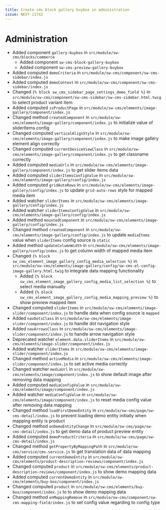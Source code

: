 ```yaml
---
title: Create cms block gallery buybox in administration
issue: NEXT-11742
---
```

# Administration
* Added component `gallery-buybox` in `src/module/sw-cms/blocks/commerce`
    * Added component `sw-cms-block-gallery-buybox`
    * Added component `sw-cms-preview-gallery-buybox`
* Added computed `demoCriteria` in `src/module/sw-cms/component/sw-cms-sidebar/index.js`
* Added computed `demoContext` in `src/module/sw-cms/component/sw-cms-sidebar/index.js`
* Changed `{% block sw_cms_sidebar_page_settings_demo_field %}` in `src/module/sw-cms/component/sw-cms-sidebar/sw-cms-sidebar.html.twig` to select product variant item
* Added computed `isProductPage` in `src/module/sw-cms/elements/image-gallery/component/index.js`
* Changed method `createdComponent` in `src/module/sw-cms/elements/image-gallery/component/index.js` to initialize value of sliderItems config
* Changed computed `verticalAlignStyle` in `src/module/sw-cms/elements/image-gallery/component/index.js` to make image gallery element align correctly
* Changed computed `currentDeviceViewClass` in `src/module/sw-cms/elements/image-gallery/component/index.js` to get classname correctly
* Added computed `mediaUrls` in `src/module/sw-cms/elements/image-gallery/component/index.js` to get slider items data
* Added computed `sliderItemsConfigValue` in `src/module/sw-cms/elements/image-gallery/config/index.js`
* Added computed `gridAutoRows` in `src/module/sw-cms/elements/image-gallery/config/index.js` to update `grid-auto-rows` style for mapped media item
* Added watcher `sliderItems` in `src/module/sw-cms/elements/image-gallery/config/index.js`
* Added watcher `sliderItemsConfigValue` in `src/module/sw-cms/elements/image-gallery/config/index.js`
* Added method `mountedComponent` in `src/module/sw-cms/elements/image-gallery/config/index.js`
* Changed method `createdComponent` in `src/module/sw-cms/elements/image-gallery/config/index.js` to update `mediaItems` value when `sliderItems` config source is `static`
* Added method `updateColumnWidth` in `src/module/sw-cms/elements/image-gallery/config/index.js` to get column width of mapped media item
* Changed `{% block sw_cms_element_image_gallery_config_media_selection %}` in `src/module/sw-cms/elements/image-gallery/config/sw-cms-el-config-image-gallery.html.twig` to integrate data mapping functionality
    * Added `{% block sw_cms_element_image_gallery_config_media_list_selection %}` to select media manually
    * Added `{% block sw_cms_element_image_gallery_config_media_mapping_preview %}` to show preview mapped item
* Changed computed `sliderItems` in `src/module/sw-cms/elements/image-slider/component/index.js` to handle data when config source is `mapped`
* Added `navDotsClass` in `src/module/sw-cms/elements/image-slider/component/index.js` to handle dot navigation style
* Added `navArrowsClass` in `src/module/sw-cms/elements/image-slider/component/index.js` to handle arrow navigation style
* Deprecated watcher `element.data.sliderItems` in `src/module/sw-cms/elements/image-slider/component/index.js`
* Added watcher `sliderItems` in `src/module/sw-cms/elements/image-slider/component/index.js`
* Changed method `activeMedia` in `src/module/sw-cms/elements/image-slider/component/index.js` to set active media correctly
* Changed watcher `mediaUrl` in `src/module/sw-cms/elements/image/component/index.js` to show default image after removing data mapping
* Added computed `mediaConfigValue` in `src/module/sw-cms/elements/image/component/index.js`
* Added watcher `mediaConfigValue` in `src/module/sw-cms/elements/image/component/index.js` to reset media config value after removing data mapping
* Changed method `loadFirstDemoEntity` in `src/module/sw-cms/page/sw-cms-detail/index.js` to prevent loading demo entity initially when mapping entity is product
* Changed method `onDemoEntityChange` in `src/module/sw-cms/page/sw-cms-detail/index.js` to get demo data of product preview entity
* Added computed `demoProductCriteria` in `src/module/sw-cms/page/sw-cms-detail/index.js`
* Changed method `getPropertyByMappingPath` in `src/module/sw-cms/service/cms.service.js` to get translation data of data mapping
* Added computed `currentDemoEntity` in `src/module/sw-cms/elements/product-description-reviews/component/index.js`
* Changed computed `product` in `src/module/sw-cms/elements/product-description-reviews/component/index.js` to show demo mapping data
* Added computed `currentDemoEntity` in `src/module/sw-cms/elements/buy-box/component/index.js`
* Changed computed `product` in `src/module/sw-cms/elements/buy-box/component/index.js` to to show demo mapping data
* Changed method `onMappingRemove` in `src/module/sw-cms/component/sw-cms-mapping-field/index.js` to set config value regarding to config type
